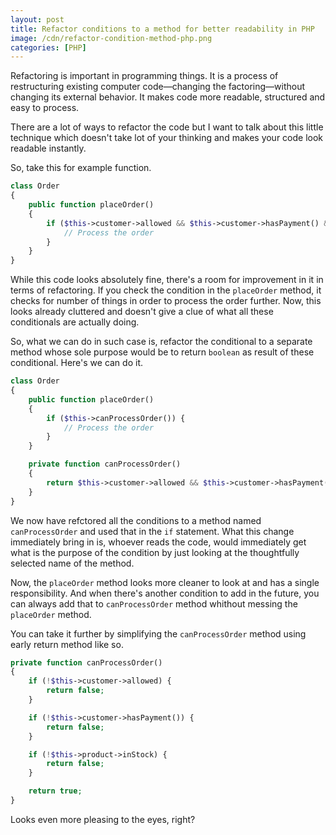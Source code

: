 ```yaml
---
layout: post
title: Refactor conditions to a method for better readability in PHP
image: /cdn/refactor-condition-method-php.png
categories: [PHP]
---
```


Refactoring is important in programming things. It is a process of restructuring existing computer code—changing the factoring—without changing its external behavior. It makes code more readable, structured and easy to process. 

There are a lot of ways to refactor the code but I want to talk about this little technique which doesn't take lot of your thinking and makes your code look readable instantly.

So, take this for example function.

```php
class Order 
{
    public function placeOrder()
    {
        if ($this->customer->allowed && $this->customer->hasPayment() && $this->product->inStock) {
            // Process the order
        }
    }
}
```

While this code looks absolutely fine, there's a room for improvement in it in terms of refactoring. If you check the condition in the `placeOrder` method, it checks for number of things in order to process the order further. Now, this looks already cluttered and doesn't give a clue of what all these conditionals are actually doing.

So, what we can do in such case is, refactor the conditional to a separate method whose sole purpose would be to return `boolean` as result of these conditional. Here's we can do it.

```php
class Order 
{
    public function placeOrder()
    {
        if ($this->canProcessOrder()) {
            // Process the order
        }
    }

    private function canProcessOrder()
    {
        return $this->customer->allowed && $this->customer->hasPayment() && $this->product->inStock;
    }
}
```

We now have refctored all the conditions to a method named `canProcessOrder` and used that in the `if` statement. What this change immediately bring in is, whoever reads the code, would immediately get what is the purpose of the condition by just looking at the thoughtfully selected name of the method. 

Now, the `placeOrder` method looks more cleaner to look at and has a single responsibility. And when there's another condition to add in the future, you can always add that to `canProcessOrder` method whithout messing the `placeOrder` method.

You can take it further by simplifying the `canProcessOrder` method using early return method like so.

```php
private function canProcessOrder()
{
    if (!$this->customer->allowed) {
        return false;
    }

    if (!$this->customer->hasPayment()) {
        return false;
    }

    if (!$this->product->inStock) {
        return false;
    }

    return true;
}
```

Looks even more pleasing to the eyes, right?
